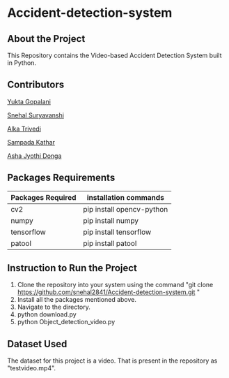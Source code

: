 # Accident-detection-system

## About the Project
This Repository contains the Video-based Accident Detection System built in Python.

## Contributors
[Yukta Gopalani](https://github.com/yuktagopalani)

[Snehal Suryavanshi](https://github.com/snehal2841)

[Alka Trivedi](https://github.com/alkatrivedi)

[Sampada Kathar](https://github.com/AlacritousCreature)

[Asha Jyothi Donga](https://github.com/asha24102001)


## Packages Requirements
| Packages Required      | installation commands       |
| -------------| ------------- |
| cv2          | pip install opencv-python
| numpy        | pip install numpy  |
| tensorflow   | pip install tensorflow|
| patool       | pip install patool|

## Instruction to Run the Project
1. Clone the repository into your system using the command "git clone https://github.com/snehal2841/Accident-detection-system.git "
2. Install all the packages mentioned above.
3. Navigate to the directory.
4. python download.py
5. python Object_detection_video.py

## Dataset Used 
The dataset for this project is a video. That is present in the repository as "testvideo.mp4".
